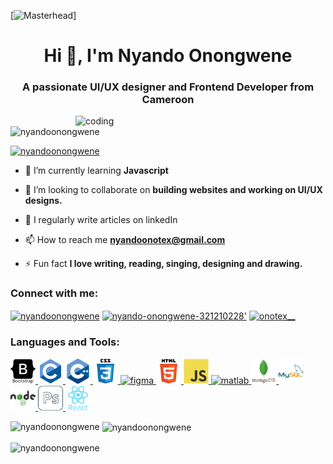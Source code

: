 [![Masterhead](https://static.vecteezy.com/system/resources/previews/001/410/877/non_2x/programming-and-coding-futuristic-banner-vector.jpg)]
<h1 align="center">Hi 👋, I'm Nyando Onongwene</h1>
<h3 align="center">A passionate UI/UX designer and Frontend Developer from Cameroon</h3>
<img align="right" alt="coding" width="400" src="https://cdn.dribbble.com/users/2704414/screenshots/7466903/media/b08ab576316bd4582fef189f471cd9e5.gif">

<p align="left"> <img src="https://komarev.com/ghpvc/?username=nyandoonongwene&label=Profile%20views&color=0e75b6&style=flat" alt="nyandoonongwene" /> </p>


<p align="left"> <a href="https://twitter.com/nyandoonongwene" target="blank"><img src="https://img.shields.io/twitter/follow/nyandoonongwene?logo=twitter&style=for-the-badge" alt="nyandoonongwene" /></a> </p>

- 🌱 I’m currently learning **Javascript**

- 👯 I’m looking to collaborate on **building websites and working on UI/UX designs.**

- 📝 I regularly write articles on linkedIn

- 📫 How to reach me **nyandoonotex@gmail.com**

- ⚡ Fun fact **I love writing, reading, singing, designing and drawing.**

<h3 align="left">Connect with me:</h3>
<p align="left">
<a href="https://twitter.com/nyandoonongwene" target="blank"><img align="center" src="https://raw.githubusercontent.com/rahuldkjain/github-profile-readme-generator/master/src/images/icons/Social/twitter.svg" alt="nyandoonongwene" height="30" width="40" /></a>
<a href="https://linkedin.com/in/nyando-onongwene-321210228'" target="blank"><img align="center" src="https://raw.githubusercontent.com/rahuldkjain/github-profile-readme-generator/master/src/images/icons/Social/linked-in-alt.svg" alt="nyando-onongwene-321210228'" height="30" width="40" /></a>
<a href="https://instagram.com/onotex__" target="blank"><img align="center" src="https://raw.githubusercontent.com/rahuldkjain/github-profile-readme-generator/master/src/images/icons/Social/instagram.svg" alt="onotex__" height="30" width="40" /></a>
</p>

<h3 align="left">Languages and Tools:</h3>
<p align="left"> <a href="https://getbootstrap.com" target="_blank" rel="noreferrer"> <img src="https://raw.githubusercontent.com/devicons/devicon/master/icons/bootstrap/bootstrap-plain-wordmark.svg" alt="bootstrap" width="40" height="40"/> </a> <a href="https://www.cprogramming.com/" target="_blank" rel="noreferrer"> <img src="https://raw.githubusercontent.com/devicons/devicon/master/icons/c/c-original.svg" alt="c" width="40" height="40"/> </a> <a href="https://www.w3schools.com/cpp/" target="_blank" rel="noreferrer"> <img src="https://raw.githubusercontent.com/devicons/devicon/master/icons/cplusplus/cplusplus-original.svg" alt="cplusplus" width="40" height="40"/> </a> <a href="https://www.w3schools.com/css/" target="_blank" rel="noreferrer"> <img src="https://raw.githubusercontent.com/devicons/devicon/master/icons/css3/css3-original-wordmark.svg" alt="css3" width="40" height="40"/> </a> <a href="https://www.figma.com/" target="_blank" rel="noreferrer"> <img src="https://www.vectorlogo.zone/logos/figma/figma-icon.svg" alt="figma" width="40" height="40"/> </a> <a href="https://www.w3.org/html/" target="_blank" rel="noreferrer"> <img src="https://raw.githubusercontent.com/devicons/devicon/master/icons/html5/html5-original-wordmark.svg" alt="html5" width="40" height="40"/> </a> <a href="https://developer.mozilla.org/en-US/docs/Web/JavaScript" target="_blank" rel="noreferrer"> <img src="https://raw.githubusercontent.com/devicons/devicon/master/icons/javascript/javascript-original.svg" alt="javascript" width="40" height="40"/> </a> <a href="https://www.mathworks.com/" target="_blank" rel="noreferrer"> <img src="https://upload.wikimedia.org/wikipedia/commons/2/21/Matlab_Logo.png" alt="matlab" width="40" height="40"/> </a> <a href="https://www.mongodb.com/" target="_blank" rel="noreferrer"> <img src="https://raw.githubusercontent.com/devicons/devicon/master/icons/mongodb/mongodb-original-wordmark.svg" alt="mongodb" width="40" height="40"/> </a> <a href="https://www.mysql.com/" target="_blank" rel="noreferrer"> <img src="https://raw.githubusercontent.com/devicons/devicon/master/icons/mysql/mysql-original-wordmark.svg" alt="mysql" width="40" height="40"/> </a> <a href="https://nodejs.org" target="_blank" rel="noreferrer"> <img src="https://raw.githubusercontent.com/devicons/devicon/master/icons/nodejs/nodejs-original-wordmark.svg" alt="nodejs" width="40" height="40"/> </a> <a href="https://www.photoshop.com/en" target="_blank" rel="noreferrer"> <img src="https://raw.githubusercontent.com/devicons/devicon/master/icons/photoshop/photoshop-line.svg" alt="photoshop" width="40" height="40"/> </a> <a href="https://reactjs.org/" target="_blank" rel="noreferrer"> <img src="https://raw.githubusercontent.com/devicons/devicon/master/icons/react/react-original-wordmark.svg" alt="react" width="40" height="40"/> </a> </p>

<p><img align="left" src="https://github-readme-stats.vercel.app/api/top-langs?username=nyandoonongwene&show_icons=true&locale=en&layout=compact" alt="nyandoonongwene" /></p>

<p>&nbsp;<img align="center" src="https://github-readme-stats.vercel.app/api?username=nyandoonongwene&show_icons=true&locale=en" alt="nyandoonongwene" /></p>

<p><img align="center" src="https://github-readme-streak-stats.herokuapp.com/?user=nyandoonongwene&" alt="nyandoonongwene" /></p>

